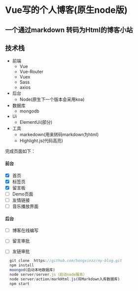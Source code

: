 # Vue写的个人博客(原生node版)
## 一个通过markdown 转码为Html的博客小站
## 技术栈
- 前端
  - Vue
  - Vue-Router
  - Vuex
  - Sass
  - axios
- 后台
  - Node(原生下一个版本会采用koa) 
- 数据库
  - mongodb
- Ui
  - ElementUi(部分)
- 工具
  - markedown(用来转码markdown为html)
  - Highlight.js(代码高亮)
 

 完成页面如下：
#### 前台
- [x] 首页
- [x] 标签页
- [x] 留言板
- [ ] Demo页面
- [ ] 友情链接
- [ ] 音乐播放界面
#### 后台
- [ ] 博客在线编写
- [ ] 留言审批
- [ ] 友链审批


```js
  git clone  https://github.com/hongxinzz/my-blog.git
  npm install
  moongod(启动本地数据库)
  node server/server.js（启动node服务）
  node server/action/markHtml.js(将Markdown入库数据库)
  npm start
```
